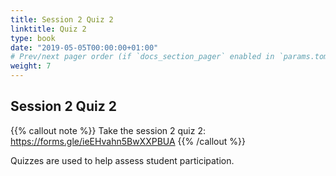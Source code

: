 ```yaml
---
title: Session 2 Quiz 2
linktitle: Quiz 2
type: book
date: "2019-05-05T00:00:00+01:00"
# Prev/next pager order (if `docs_section_pager` enabled in `params.toml`)
weight: 7
---
```


## Session 2 Quiz 2


{{% callout note %}}
Take the session 2 quiz 2: https://forms.gle/ieEHvahn5BwXXPBUA
{{% /callout %}}

Quizzes are used to help assess student participation.